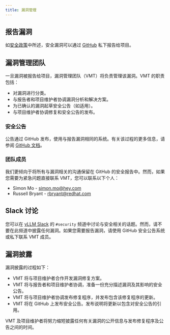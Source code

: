 ```yaml
---
title: 漏洞管理
---
```


## 报告漏洞

如[安全政策](https://github.com/vllm-project/vllm/tree/main/SECURITY.md)中所述，安全漏洞可以通过 [GitHub](https://github.com/vllm-project/vllm/security/advisories/new) 私下报告给项目。

## 漏洞管理团队

一旦漏洞被报告给项目，漏洞管理团队（VMT）将负责管理该漏洞。VMT 的职责包括：

- 对漏洞进行分类。
- 与报告者和项目维护者协调漏洞分析和解决方案。
- 为已确认的漏洞起草安全公告（如适用）。
- 与项目维护者协调修复和安全公告的发布。

### 安全公告

公告通过 GitHub 发布，使用与报告漏洞相同的系统。有关该过程的更多信息，请参阅 [GitHub 文档](https://docs.github.com/en/code-security/security-advisories/working-with-repository-security-advisories/about-repository-security-advisories)。

### 团队成员

我们更倾向于将所有与漏洞相关的沟通保留在 GitHub 的安全报告中。然而，如果您需要为紧急问题直接联系 VMT，您可以联系以下个人：

- Simon Mo - [simon.mo@hey.com](https://mailto:simon.mo@hey.com/)
- Russell Bryant - [rbryant@redhat.com](https://mailto:rbryant@redhat.com/)

## Slack 讨论

您可以在 [vLLM Slack](https://slack.vllm.ai/) 的 `#security` 频道中讨论与安全相关的话题。然而，请不要在此频道中披露任何漏洞。如果您需要报告漏洞，请使用 GitHub 安全公告系统或私下联系 VMT 成员。

## 漏洞披露

漏洞披露的过程如下：

- VMT 将与项目维护者合作开发漏洞修复方案。
- VMT 将与报告者和项目维护者协调，准备一份充分描述漏洞及其影响的安全公告。
- VMT 将与项目维护者协调发布修复程序，并发布包含该修复程序的更新。
- VMT 将在 GitHub 上发布安全公告。发布说明将更新以包含对安全公告的引用。

VMT 及项目维护者将努力缩短披露任何有关漏洞的公开信息与发布修复程序及公告之间的时间。
